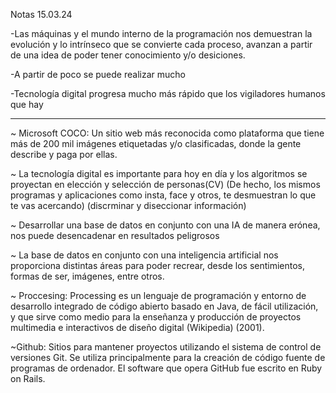 Notas 15.03.24

-Las máquinas y el mundo interno de la programación nos demuestran la evolución y lo intrínseco que se convierte cada proceso,
avanzan a partir de una idea de poder tener conocimiento y/o desiciones.

-A partir de poco se puede realizar mucho

-Tecnología digital progresa mucho más rápido que los vigiladores humanos que hay 

---------------------

~ Microsoft COCO: Un sitio web más reconocida como plataforma que tiene más de 200 mil imágenes etiquetadas y/o clasificadas, donde la gente describe y paga por ellas.

~ La tecnología digital es importante para hoy en día y los algoritmos se proyectan en elección y selección de personas(CV) 
(De hecho, los mismos programas y aplicaciones como insta, face y otros, te desmuestran lo que te vas acercando) (discrminar y diseccionar información)

~ Desarrollar una base de datos en conjunto con una IA de manera erónea, nos puede desencadenar en resultados peligrosos

~ La base de datos en conjunto con una inteligencia artificial nos proporciona distintas áreas para poder recrear, desde los sentimientos, formas de ser, imágenes, entre otros.

~ Proccesing: Processing es un lenguaje de programación y entorno de desarrollo integrado de código abierto basado en Java, de fácil utilización, y que sirve como medio para la enseñanza y producción de proyectos multimedia e interactivos de diseño digital (Wikipedia) (2001).

~Github: Sitios para mantener proyectos utilizando el sistema de control de versiones Git. Se utiliza principalmente para la creación de código fuente de programas de ordenador. El software que opera GitHub fue escrito en Ruby on Rails.
